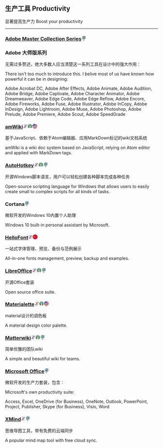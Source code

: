 ## 生产工具   Productivity

显著提高生产力   Boost your productivity

---

### [Adobe Master Collection Series](https://www.adobe.com/creativecloud.html)![](/assets/earth-globe.png)

### Adobe 大师版系列

无需过多赘述，绝大多数人应当清楚这一系列工具在设计中的强大作用：

There isn't too much to introduce this. I belive most of us have known how powerful it can be in designing:

Adobe Acrobat DC, Adobe After Effects, Adobe Animate, Adobe Audition, Adobe Bridge, Adobe Captivate, Adobe Character Animator, Adobe Dreamweaver, Adobe Edge Code, Adobe Edge Reflow, Adobe Encore, Adobe Fireworks, Adobe Fuse, Adobe Illustrator, Adobe InCopy, Adobe InDesign, Adobe Lightroom, Adobe Muse, Adobe Photoshop, Adobe Prelude, Adobe Premiere, Adobe Scout, Adobe SpeedGrade

### [amWiki](https://amwiki.xf09.net/)![](/assets/图片2.png)![](/assets/open-source-icon.png)![](/assets/united-states.png)

基于JavaScript、依赖于Atom编辑器、应用MarkDown标记的wiki文档系统

amWiki is a wiki doc system based on JavaScript, relying on Atom editor and applied with MarkDown tags.

### [AutoHotkey](https://www.autohotkey.com/)![](/assets/图片2.png)![](/assets/open-source-icon.png)![](/assets/earth-globe.png)

开源Windows脚本语言，用户可以轻松创建各种脚本完成各种任务

Open-source scripting language for Windows that allows users to easily create small to complex scripts for all kinds of tasks.

### Cortana![](/assets/earth-globe.png)

微软开发的Windows 10内置个人助理

Windows 10 built-in personal assistant by Microsoft.

### [HelloFont](http://www.hellofont.cn/index.php)![](/assets/图片2.png)![](/assets/china.png)

一站式字体管理、预览、备份与范例展示

All-in-one fonts management, preview, backup and examples.

### [LibreOffice](https://www.libreoffice.org/)![](/assets/图片2.png)![](/assets/open-source-icon.png)![](/assets/earth-globe.png)

开源Office套装

Open source office suite.

### [Materialette](https://github.com/mike-schultz/materialette)![](/assets/图片2.png)![](/assets/open-source-icon.png)![](/assets/united-states.png)

material设计的调色板

A material design color palette.

### [Matterwiki](https://github.com/Matterwiki/Matterwiki)![](/assets/图片2.png)![](/assets/open-source-icon.png)![](/assets/earth-globe.png)

简单优雅的团队wiki

A simple and beautiful wiki for teams.

### [Microsoft Office](http://www.office.com)![](/assets/earth-globe.png)

微软开发的生产力套装，包含：

Microsoft's own productivity suite:

Access, Excel, OneDrive \(for Business\), OneNote, Outlook, PowerPoint, Project, Publisher, Skype \(for Business\), Visio, Word

### [XMind](http://www.xmind.net/)![](/assets/图片2.png)![](/assets/earth-globe.png)

思维导图工具，带有免费的云端同步

A popular mind map tool with free cloud sync.

